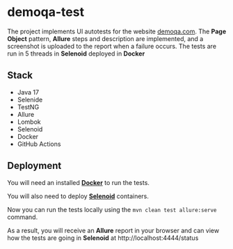 # demoqa-test

The project implements UI autotests for the website [demoqa.com](https://demoqa.com). The **Page Object** pattern, **Allure** steps and description are implemented, and a screenshot is uploaded to the report when a failure occurs. The tests are run in 5 threads in **Selenoid** deployed in **Docker**

## Stack
- Java 17
- Selenide
- TestNG
- Allure
- Lombok
- Selenoid
- Docker
- GitHub Actions

## Deployment

You will need an installed **[Docker](https://www.docker.com/products/docker-desktop/)** to run the tests.

You will also need to deploy **[Selenoid](https://aerokube.com/selenoid/latest/)** containers.

Now you can run the tests locally using the `mvn clean test allure:serve` command.

As a result, you will receive an **Allure** report in your browser and can view how the tests are going in **Selenoid** at http://localhost:4444/status